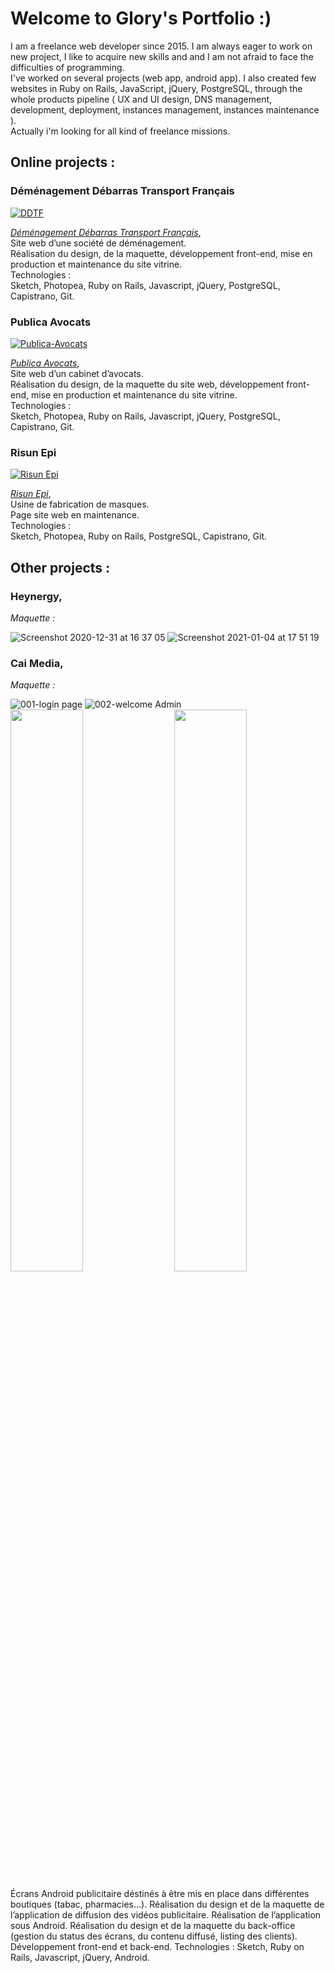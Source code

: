 # Welcome to Glory's Portfolio :)
  
I am a freelance web developer since 2015.
I am always eager to work on new project, I like to acquire new skills and and I am not afraid to face the difficulties of programming.  
I've worked on several projects (web app, android app). I also created few websites in Ruby on Rails, JavaScript, jQuery, PostgreSQL, through the whole products pipeline ( UX and UI design, DNS management, development, deployment, instances management, instances maintenance ).  
Actually i'm looking for all kind of freelance missions. 
 


## Online projects :

### Déménagement Débarras Transport Français


[![DDTF](https://user-images.githubusercontent.com/9435304/103358761-a81e6680-4ab6-11eb-8bdb-cd93987e4cfc.png)](https://www.demenagement-ddtf.com/)

_[Déménagement Débarras Transport Français](https://www.demenagement-ddtf.com/)_,  
Site web d’une société de déménagement.  
Réalisation du design, de la maquette, développement front-end, mise en production et maintenance du site vitrine.  
Technologies :  
Sketch, Photopea, Ruby on Rails, Javascript, jQuery, PostgreSQL, Capistrano, Git.

### Publica Avocats


[![Publica-Avocats](https://user-images.githubusercontent.com/9435304/103362862-04cf5080-4aba-11eb-8fc6-30da9d21d588.png)](https://www.publica-avocats.com/)

_[Publica Avocats](https://www.publica-avocats.com/)_,    
Site web d’un cabinet d’avocats.  
Réalisation du design, de la maquette du site web, développement front-end, mise en production et maintenance du site vitrine.  
Technologies :  
Sketch, Photopea, Ruby on Rails, Javascript, jQuery, PostgreSQL, Capistrano, Git.

### Risun Epi


[![Risun Epi](https://user-images.githubusercontent.com/9435304/103365816-3bf53000-4ac1-11eb-964d-c94c4b92684e.png)](https://risunepi.com/)

_[Risun Epi](https://risunepi.com/)_,  
Usine de fabrication de masques.   
Page site web en maintenance.  
Technologies :  
Sketch, Photopea, Ruby on Rails, PostgreSQL, Capistrano, Git.

## Other projects :

### Heynergy,  

_Maquette :_  


![Screenshot 2020-12-31 at 16 37 05](https://user-images.githubusercontent.com/9435304/103558358-d3d58e00-4eb4-11eb-8f4d-07d8ecc0b128.png)
![Screenshot 2021-01-04 at 17 51 19](https://user-images.githubusercontent.com/9435304/103558823-873e8280-4eb5-11eb-8648-feddad69b5f8.png)

### Cai Media,

_Maquette :_



![001-login page](https://user-images.githubusercontent.com/9435304/103559552-9a058700-4eb6-11eb-9042-d2c91a719fed.png)
![002-welcome Admin](https://user-images.githubusercontent.com/9435304/103559574-a558b280-4eb6-11eb-9bfa-c02ee59e4fe3.png)
<img src="https://user-images.githubusercontent.com/9435304/103559627-bdc8cd00-4eb6-11eb-8b1a-05bd6ad50392.png" width="48%"><img src="https://user-images.githubusercontent.com/9435304/103559840-126c4800-4eb7-11eb-9a84-bf765182d117.png" width="48%" align="right">

Écrans Android publicitaire déstinés à être mis en place dans différentes boutiques (tabac, pharmacies...).
Réalisation du design et de la maquette de l’application de diffusion des vidéos publicitaire. Réalisation de l’application sous Android.
Réalisation du design et de la maquette du back-office (gestion du status des écrans, du contenu diffusé, listing des clients).
Développement front-end et back-end.
Technologies :
Sketch, Ruby on Rails, Javascript, jQuery, Android.
